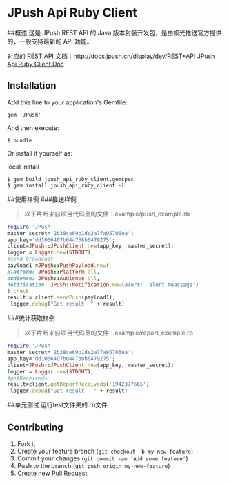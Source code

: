 # JPush Api Ruby Client


##概述
这是 JPush REST API 的 Java 版本封装开发包，是由极光推送官方提供的，一般支持最新的 API 功能。

对应的 REST API 文档：<http://docs.jpush.cn/display/dev/REST+API>
[JPush Api Ruby Client Doc](http://www.rdoc.info/github/jpush/jpush-api-ruby-client/master/frames)

## Installation

Add this line to your application's Gemfile:

    gem 'JPush'

And then execute:

    $ bundle

Or install it yourself as:


local install

    $ gem build jpush_api_ruby_client.gemspec
    $ gem install jpush_api_ruby_client -l


##使用样例
###推送样例
> 以下片断来自项目代码里的文件：example/push_example.rb
```ruby
require 'JPush'
master_secret='2b38ce69b1de2a7fa95706ea';
app_key='dd1066407b044738b6479275';
client=JPush::JPushClient.new(app_key, master_secret);
logger = Logger.new(STDOUT);
#send broadcast
payload1 =JPush::PushPayload.new(
platform: JPush::Platform.all,
audience: JPush::Audience.all,
notification: JPush::Notification.new(alert: 'alert meassage')
).check
result = client.sendPush(payload1);
 logger.debug("Got result  " + result)
``` 

###统计获取样例
> 以下片断来自项目代码里的文件：example/report_example.rb

```ruby
require 'JPush'
master_secret='2b38ce69b1de2a7fa95706ea';
app_key='dd1066407b044738b6479275';
client=JPush::JPushClient.new(app_key, master_secret);
logger = Logger.new(STDOUT);
#getReceiveds
result=client.getReportReceiveds('1942377665')
 logger.debug("Got result - " + result)
```

##单元测试
运行test文件夹的.rb文件
## Contributing

1. Fork it
2. Create your feature branch (`git checkout -b my-new-feature`)
3. Commit your changes (`git commit -am 'Add some feature'`)
4. Push to the branch (`git push origin my-new-feature`)
5. Create new Pull Request
